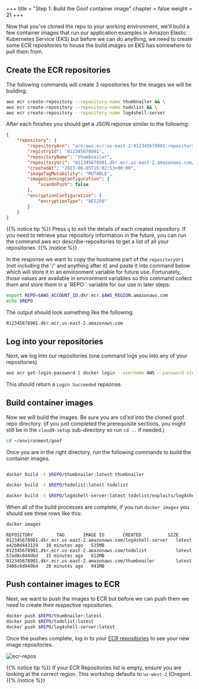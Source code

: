 +++
title = "Step 1: Build the Goof container image"
chapter = false
weight = 21
+++

Now that you've cloned the repo to your working environment, we'll build a few container images that run our application examples in Amazon Elastic Kubernetes Service (EKS) but before we can do anything, we need to create some ECR repositories to house the build images so EKS has somewhere to pull them from.

## Create the ECR repositories
The following commands will create 3 repositories for the images we will be building:

```bash
aws ecr create-repository --repository-name thumbnailer && \
aws ecr create-repository --repository-name todolist && \
aws ecr create-repository --repository-name log4shell-server
```
After each finishes you should get a JSON reponse similar to the following:
```json
{
    "repository": {
        "repositoryArn": "arn:aws:ecr:us-east-2:012345678901:repository/thumbnailer",
        "registryId": "012345678901",
        "repositoryName": "thumbnailer",
        "repositoryUri": "012345678901.dkr.ecr.us-east-2.amazonaws.com/thumbnailer",
        "createdAt": "2023-06-05T16:02:53+00:00",
        "imageTagMutability": "MUTABLE",
        "imageScanningConfiguration": {
            "scanOnPush": false
        },
        "encryptionConfiguration": {
            "encryptionType": "AES256"
        }
    }
}
```
{{% notice tip %}}
Press `q` to exit the details of each created repository. If you need to retrieve your repository information in the future, you can run the command aws ecr describe-repositories to get a list of all your repositories.
{{% /notice %}}

In the response we want to copy the hostname part of the `repositoryUri` (not including the '/' and anything after it) and paste it into command below which will store it in an environment variable for future use. Fortunately, those values are available in environment variables so this command collect them and store them in a `REPO`` variable for our use in later steps:
```sh
export REPO=$AWS_ACCOUNT_ID.dkr.ecr.$AWS_REGION.amazonaws.com
echo $REPO
```

The output should look something like the following:
```
012345678901.dkr.ecr.us-east-2.amazonaws.com
```


## Log into your repositories
Next, we log into our repositories (one command logs you into any of your repositories)
```sh
aws ecr get-login-password | docker login --username AWS --password-stdin $REPO
```
This should return a `Login Succeeded` repsonse.

## Build container images

Now we will build the images. Be sure you are cd'ed into the cloned goof repo directory. (if you just completed the prerequisite sections, you might still be in the `cloud9-setup` sub-directory so run `cd ..` if needed.)

```sh
cd ~/environment/goof
```

Once you are in the right directory, run the following commands to build the container images.
```sh

docker build -t $REPO/thumbnailer:latest thumbnailer

docker build -t $REPO/todolist:latest todolist

docker build -t $REPO/log4shell-server:latest todolist/exploits/log4shell-server

```

When all of the build processes are complete, if you run `docker images` you should see three rows like this:
```bash
docker images
```
```               
REPOSITORY         TAG       IMAGE ID       CREATED          SIZE
012345678901.dkr.ecr.us-east-2.amazonaws.com/log4shell-server   latest    a42b0d443129   10 minutes ago   535MB
012345678901.dkr.ecr.us-east-2.amazonaws.com/todolist           latest    57ad8c044dbd   15 minutes ago   612MB
012345678901.dkr.ecr.us-east-2.amazonaws.com/thumbnailer        latest    3406c6d949b4   20 minutes ago   941MB
```

## Push container images to ECR
Next, we want to push the images to ECR but before we can push them we need to create their respective repositories.

```bash
docker push $REPO/thumbnailer:latest
docker push $REPO/todolist:latest
docker push $REPO/log4shell-server:latest

```

Once the pushes complete, log in to your [ECR repositories](https://console.aws.amazon.com/ecr/repositories) to see your new image repositories. 

![ecr-repos](/images/ecr-repos.png)

{{% notice tip %}}
If your ECR Repositories list is empty, ensure you are looking at the correct region. This workshop defaults to `us-west-2` (Oregon).
{{% /notice %}}

